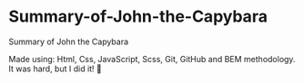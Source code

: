 # Summary-of-John-the-Capybara

Summary of John the Capybara

Made using: Html, Css, JavaScript, Scss, Git, GitHub and BEM methodology.
It was hard, but I did it! 🐢
